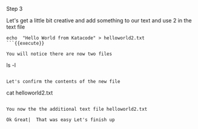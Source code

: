 Step 3

Let's get a little bit creative and add something to our text and use 2 in the text file

```
echo  "Hello World from Katacode" > helloworld2.txt
```{{execute}}

You will notice there are now two files
```
 ls -l
```{{execute}}

Let's confirm the contents of the new file

```
 cat helloworld2.txt
```{{execute}}

You now the the additional text file helloworld2.txt

Ok Great|  That was easy Let's finish up 